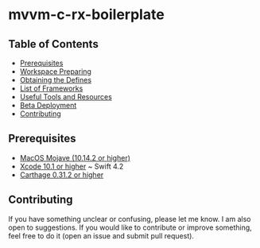 # mvvm-c-rx-boilerplate

Table of Contents
-----------------

- [Prerequisites](#prerequisites)
- [Workspace Preparing](#workspace-preparing)
- [Obtaining the Defines](#obtaining-the-defines)
- [List of Frameworks](#list-of-frameworks)
- [Useful Tools and Resources](#useful-tools-and-resources) <!-- - [FAQ](#faq) -->
- [Beta Deployment](#beta-deployment) <!-- - [Changelog](#changelog) -->
- [Contributing](#contributing)

## Prerequisites

- [MacOS Mojave (10.14.2 or higher)](https://www.apple.com/lae/macos/mojave/)
- [Xcode 10.1 or higher](https://developer.apple.com/download/) ~ Swift 4.2
- [Carthage 0.31.2 or higher](https://github.com/Carthage/Carthage)

## Contributing

If you have something unclear or confusing, please let me know. I am also open to suggestions. If you would like to contribute or improve something, feel free to do it (open an issue and submit pull request).
